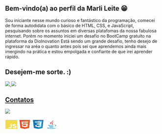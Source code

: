 ## Bem-vindo(a) ao perfil da Marli Leite 😁

 Sou iniciante nesse mundo curioso e fantástico da programação, comecei de forma autodidata com o básico de HTML, CSS, e JavaScript,
 pesquisando sobre os assuntos em diversas platafomas da nossa fabulosa internet.
 Porém no momento iniciei um desafio no BootCamp gratuíto na plataforma da DioInovation
 Está sendo um grande desafio, tenho desejo de ingressar na aréa o quanto antes poís sei que aprendemos ainda mais imergindo na prática e 
 estou empolgada e confiante de que irei aprender rápido.

## Desejem-me sorte. :)

 <div>
   <a href="https://github.com/marli-leite">
   <img height="180em" src="https://github-readme-stats.vercel.app/api?username=marli-leite&show_icons=true&theme=tokyonight&include_all_commits=true&count_private=true"/>
   <img height="180em" src="https://github-readme-stats.vercel.app/api/top-langs/?username=marli-leite&layout=compact&langs_count=6&theme=tokyonight"/>
</div>

## Contatos

<div>
 <a href="https://www.linkedin.com/in/marlileite" target="_blank"><img src="https://img.shields.io/badge/-LinkedIn-%230077B5?style=for-the-badge&logo=linkedin&logoColor=white" target-"blank"></a>
  
</div>
    
<div style="display: inline_block"><br>
  <img align="center" alt="Js" height="30" width="40" src="https://raw.githubusercontent.com/devicons/devicon/master/icons/javascript/javascript-plain.svg">
  <img align="center" alt="HTML" height="30" width="40" src="https://raw.githubusercontent.com/devicons/devicon/master/icons/html5/html5-original.svg">
  <img align="center" alt="CSS" height="30" width="40" src="https://raw.githubusercontent.com/devicons/devicon/master/icons/css3/css3-original.svg">
  <img align="center" alt="java" height="30" width="40" src="https://raw.githubusercontent.com/devicons/devicon/master/icons/java/java-original.svg">
</div>

<br>
